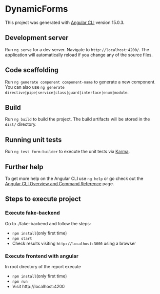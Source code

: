 # DynamicForms

This project was generated with [Angular CLI](https://github.com/angular/angular-cli) version 15.0.3.

## Development server

Run `ng serve` for a dev server. Navigate to `http://localhost:4200/`. The application will automatically reload if you change any of the source files.

## Code scaffolding

Run `ng generate component component-name` to generate a new component. You can also use `ng generate directive|pipe|service|class|guard|interface|enum|module`.

## Build

Run `ng build` to build the project. The build artifacts will be stored in the `dist/` directory.

## Running unit tests

Run `ng test form-builder` to execute the unit tests via [Karma](https://karma-runner.github.io).

## Further help

To get more help on the Angular CLI use `ng help` or go check out the [Angular CLI Overview and Command Reference](https://angular.io/cli) page.


## Steps to execute project
 ### Execute fake-backend

 Go to ./fake-backend and follow the steps:
 * `npm install`(only first time)
 * `npm start`
 * Check results visiting `http://localhost:3000` using a browser

 ### Execute frontend with angular

 In root directory of the report execute
 * `npm install`(only first time)
 * `npm run`
 * Visit http://localhost:4200